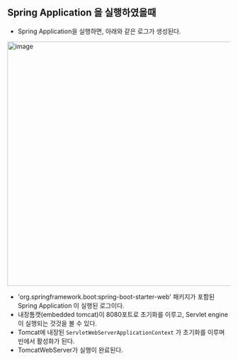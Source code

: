 ## Spring Application 을 실행하였을때

- Spring Application을 실행하면, 아래와 같은 로그가 생성된다.

<img width="1537" height="551" alt="image" src="https://github.com/user-attachments/assets/96d167fd-f92c-40fc-85e7-f842a66612b1" />

- 'org.springframework.boot:spring-boot-starter-web' 패키지가 포함된 Spring Application 이 실행된 로그이다.
- 내장톰캣(embedded tomcat)이 8080포트로 초기화를 이루고, Servlet engine이 실행되는 것것을 볼 수 있다.
- Tomcat에 내장된 `ServletWebServerApplicationContext` 가 초기화를 이루며 빈에서 활성화가 된다.
- TomcatWebServer가 실행이 완료된다.

